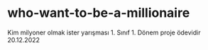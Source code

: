 # who-want-to-be-a-millionaire
Kim milyoner olmak ister yarışması 1. Sınıf 1. Dönem proje ödevidir 
20.12.2022
